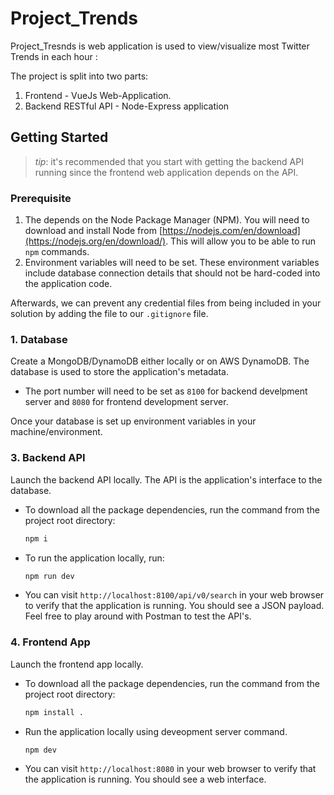 # Project_Trends

Project_Tresnds is web application is used to view/visualize most Twitter Trends in each hour :


The project is split into two parts:
1. Frontend - VueJs Web-Application.
2. Backend RESTful API - Node-Express application

## Getting Started
> _tip_: it's recommended that you start with getting the backend API running since the frontend web application depends on the API.

### Prerequisite
1. The depends on the Node Package Manager (NPM). You will need to download and install Node from [https://nodejs.com/en/download](https://nodejs.org/en/download/). This will allow you to be able to run `npm` commands.
2. Environment variables will need to be set. These environment variables include database connection details that should not be hard-coded into the application code.
 

Afterwards, we can prevent any credential files from being included in your solution by adding the file to our `.gitignore` file.

### 1. Database
Create a MongoDB/DynamoDB either locally or on AWS DynamoDB. The database is used to store the application's metadata.

* The port number will need to be set as `8100` for backend develpment server and `8080` for frontend development server. 

Once your database is set up environment variables in your machine/environment.

### 3. Backend API
Launch the backend API locally. The API is the application's interface to the database.

* To download all the package dependencies, run the command from the project root directory:
    ```bash
    npm i
    ```
* To run the application locally, run:
    ```bash
    npm run dev
    ```
* You can visit `http://localhost:8100/api/v0/search` in your web browser to verify that the application is running. You should see a JSON payload. Feel free to play around with Postman to test the API's.

### 4. Frontend App
Launch the frontend app locally.

* To download all the package dependencies, run the command from the project root directory:
    ```bash
    npm install .
    ```
* Run the application locally using deveopment server command.
    ```bash
    npm dev
    ```
* You can visit `http://localhost:8080` in your web browser to verify that the application is running. You should see a web interface.
